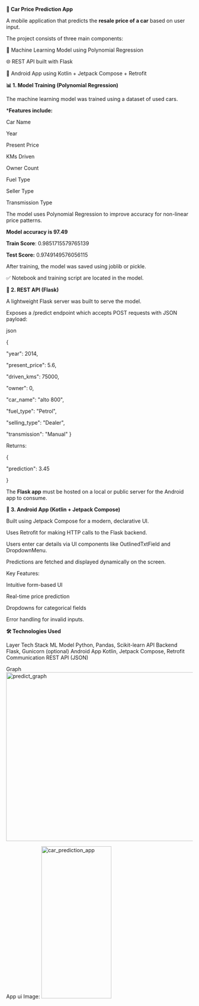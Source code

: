 **🚗 Car Price Prediction App**

A mobile application that predicts the **resale price of a car** based on user input.

The project consists of three main components:

🔬 Machine Learning Model using Polynomial Regression

🌐 REST API built with Flask

📱 Android App using Kotlin + Jetpack Compose + Retrofit

**📊 1. Model Training (Polynomial Regression)**

The machine learning model was trained using a dataset of used cars.

***Features include:**

Car Name

Year

Present Price

KMs Driven

Owner Count

Fuel Type

Seller Type

Transmission Type


The model uses Polynomial Regression to improve accuracy for non-linear price patterns.

**Model accuracy is 97.49**

**Train Score**: 0.9851715579765139

**Test Score:** 0.9749149576056115

After training, the model was saved using joblib or pickle.

✅ Notebook and training script are located in the model.


**🧪 2. REST API (Flask)**

A lightweight Flask server was built to serve the model.

Exposes a /predict endpoint which accepts POST requests with JSON payload:

json

{

  "year": 2014,
  
  "present_price": 5.6,
  
  "driven_kms": 75000,
  
  "owner": 0,
  
  "car_name": "alto 800",
  
  "fuel_type": "Petrol",
  
  "selling_type": "Dealer",

  
  "transmission": "Manual"
}

Returns:

{

  "prediction": 3.45
  
}

The **Flask app** must be hosted on a local or public server for the Android app to consume.


**📱 3. Android App (Kotlin + Jetpack Compose)**

Built using Jetpack Compose for a modern, declarative UI.

Uses Retrofit for making HTTP calls to the Flask backend.

Users enter car details via UI components like OutlinedTxtField and DropdownMenu.

Predictions are fetched and displayed dynamically on the screen.

Key Features:

Intuitive form-based UI

Real-time price prediction

Dropdowns for categorical fields

Error handling for invalid inputs.


**🛠 Technologies Used**

Layer	           Tech Stack
ML Model	      Python, Pandas, Scikit-learn
API Backend    	Flask, Gunicorn (optional)
Android App	    Kotlin, Jetpack Compose, Retrofit
Communication	  REST API (JSON)


Graph
<img width="562" height="455" alt="predict_graph" src="https://github.com/user-attachments/assets/c9171b6c-1ae7-4450-86c1-c48735baae77" />


App ui Image:
<img width="189" height="410" alt="car_prediction_app" src="https://github.com/user-attachments/assets/bca53c40-cf7a-4a88-9e06-68a55268dea7" />


